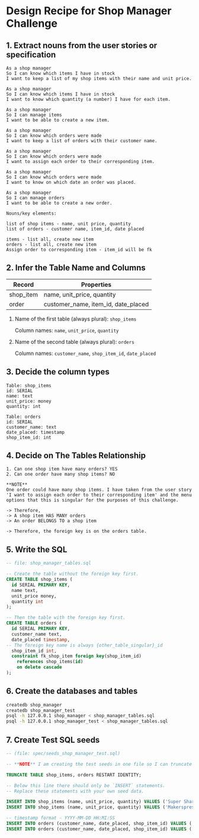 # Design Recipe for Shop Manager Challenge

## 1. Extract nouns from the user stories or specification

```plain
As a shop manager
So I can know which items I have in stock
I want to keep a list of my shop items with their name and unit price.

As a shop manager
So I can know which items I have in stock
I want to know which quantity (a number) I have for each item.

As a shop manager
So I can manage items
I want to be able to create a new item.

As a shop manager
So I can know which orders were made
I want to keep a list of orders with their customer name.

As a shop manager
So I can know which orders were made
I want to assign each order to their corresponding item.

As a shop manager
So I can know which orders were made
I want to know on which date an order was placed.

As a shop manager
So I can manage orders
I want to be able to create a new order.
```

```plain
Nouns/key elements:

list of shop items - name, unit price, quantity
list of orders - customer name, item_id, date placed

items - list all, create new item
orders - list all, create new item
Assign order to corresponding item - item_id will be fk
```

## 2. Infer the Table Name and Columns

| Record    | Properties                          |
| --------- | ----------------------------------- |
| shop_item | name, unit_price, quantity          |
| order     | customer_name, item_id, date_placed |

1. Name of the first table (always plural): `shop_items`

   Column names: `name`, `unit_price`, `quantity`

2. Name of the second table (always plural): `orders`

   Column names: `customer_name`, `shop_item_id`, `date_placed`

## 3. Decide the column types

```plain
Table: shop_items
id: SERIAL
name: text
unit_price: money
quantity: int

Table: orders
id: SERIAL
customer_name: text
date_placed: timestamp
shop_item_id: int
```

## 4. Decide on The Tables Relationship

```plain
1. Can one shop item have many orders? YES
2. Can one order have many shop items? NO

**NOTE**
One order could have many shop items. I have taken from the user story 'I want to assign each order to their corresponding item' and the menu options that this is singular for the purposes of this challenge.

-> Therefore,
-> A shop item HAS MANY orders
-> An order BELONGS TO a shop item

-> Therefore, the foreign key is on the orders table.
```

## 5. Write the SQL

```sql
-- file: shop_manager_tables.sql

-- Create the table without the foreign key first.
CREATE TABLE shop_items (
  id SERIAL PRIMARY KEY,
  name text,
  unit_price money,
  quantity int
);

-- Then the table with the foreign key first.
CREATE TABLE orders (
  id SERIAL PRIMARY KEY,
  customer_name text,
  date_placed timestamp,
-- The foreign key name is always {other_table_singular}_id
  shop_item_id int,
  constraint fk_shop_item foreign key(shop_item_id)
    references shop_items(id)
    on delete cascade
);
```

## 6. Create the databases and tables

```bash
createdb shop_manager
createdb shop_manager_test
psql -h 127.0.0.1 shop_manager < shop_manager_tables.sql
psql -h 127.0.0.1 shop_manager_test < shop_manager_tables.sql
```

## 7. Create Test SQL seeds

```sql
-- (file: spec/seeds_shop_manager_test.sql)

-- **NOTE** I am creating the test seeds in one file so I can truncate both tables and resolve the error where it cannot truncate a table referenced in a foreign key constraint.

TRUNCATE TABLE shop_items, orders RESTART IDENTITY;

-- Below this line there should only be `INSERT` statements.
-- Replace these statements with your own seed data.

INSERT INTO shop_items (name, unit_price, quantity) VALUES ('Super Shark Vacuum Cleaner', 99.99, 30);
INSERT INTO shop_items (name, unit_price, quantity) VALUES ('Makerspresso', 69.00, 15);

-- timestamp format - YYYY-MM-DD HH:MI:SS
INSERT INTO orders (customer_name, date_placed, shop_item_id) VALUES ('Sarah', '2023-04-06 12:57:03', 1)
INSERT INTO orders (customer_name, date_placed, shop_item_id) VALUES ('Fred', '2023-03-12 15:12:42', 2)
```
